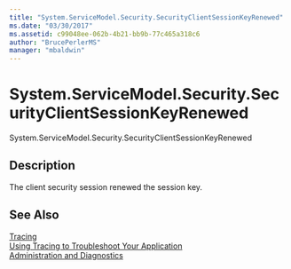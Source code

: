 ```yaml
---
title: "System.ServiceModel.Security.SecurityClientSessionKeyRenewed"
ms.date: "03/30/2017"
ms.assetid: c99048ee-062b-4b21-bb9b-77c465a318c6
author: "BrucePerlerMS"
manager: "mbaldwin"
---
```

# System.ServiceModel.Security.SecurityClientSessionKeyRenewed
System.ServiceModel.Security.SecurityClientSessionKeyRenewed  
  
## Description  
 The client security session renewed the session key.  
  
## See Also  
 [Tracing](../../../../../docs/framework/wcf/diagnostics/tracing/index.md)  
 [Using Tracing to Troubleshoot Your Application](../../../../../docs/framework/wcf/diagnostics/tracing/using-tracing-to-troubleshoot-your-application.md)  
 [Administration and Diagnostics](../../../../../docs/framework/wcf/diagnostics/index.md)

